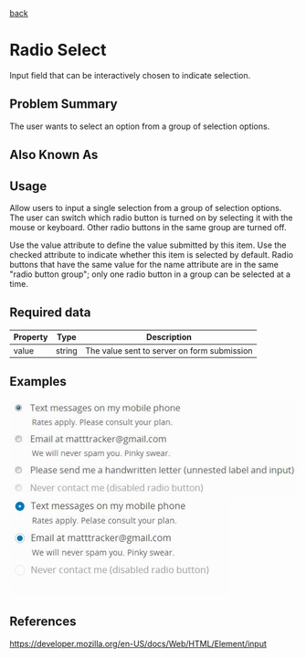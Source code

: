 [back](input-control.md)

# Radio Select

Input field that can be interactively chosen to indicate selection.

## Problem Summary

The user wants to select an option from a group of selection options. 

## Also Known As



## Usage

Allow users to input a single selection from a group of selection options. The user can switch which radio button is turned on by selecting it with the mouse or keyboard. Other radio buttons in the same group are turned off. 

Use the value attribute to define the value submitted by this item. 
Use the checked attribute to indicate whether this item is selected by default. 
Radio buttons that have the same value for the name attribute are in the same "radio button group"; only one radio button in a group can be selected at a time.

## Required data


Property | Type | Description
------------ | ------------- | -------------
value | string | The value sent to server on form submission

## Examples

![Radio example](img/radio-1.jpg)
![Radio example](img/radio-2.jpg)


## References

https://developer.mozilla.org/en-US/docs/Web/HTML/Element/input


